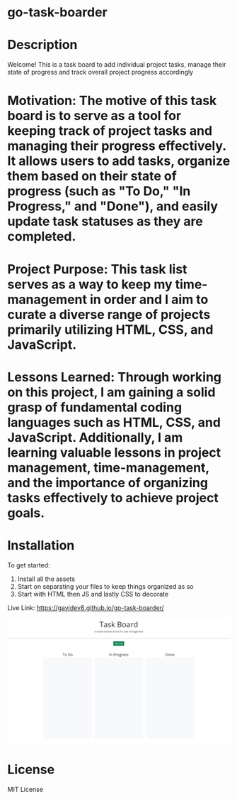# go-task-boarder

# Description
Welcome! This is a task board to add individual project tasks, manage their state of progress and track overall project progress accordingly

# Motivation: The motive of this task board is to serve as a tool for keeping track of project tasks and managing their progress effectively. It allows users to add tasks, organize them based on their state of progress (such as "To Do," "In Progress," and "Done"), and easily update task statuses as they are completed. 

# Project Purpose: This task list serves as a way to keep my time-management in order and I aim to curate a diverse range of projects primarily utilizing HTML, CSS, and JavaScript.

# Lessons Learned: Through working on this project, I am gaining a solid grasp of fundamental coding languages such as HTML, CSS, and JavaScript. Additionally, I am learning valuable lessons in project management, time-management, and the importance of organizing tasks effectively to achieve project goals.

# Installation 
To get started:
1. Install all the assets 
2. Start on separating your files to keep things organized as so 
3. Start with HTML then JS and lastly CSS to decorate

Live Link: https://gavidev8.github.io/go-task-boarder/

![Mock-up of task board ](/Assets/images/05-third-party-apis-homework-demo.gif)

# License
MIT License

